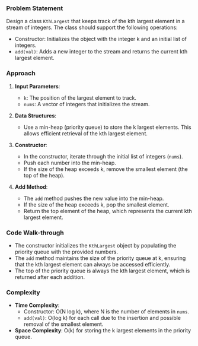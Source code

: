 ### Problem Statement
Design a class `KthLargest` that keeps track of the kth largest element in a stream of integers. The class should support the following operations:
- Constructor: Initializes the object with the integer k and an initial list of integers.
- `add(val)`: Adds a new integer to the stream and returns the current kth largest element.

### Approach
1. **Input Parameters**:
   - `k`: The position of the largest element to track.
   - `nums`: A vector of integers that initializes the stream.

2. **Data Structures**:
   - Use a min-heap (priority queue) to store the k largest elements. This allows efficient retrieval of the kth largest element.

3. **Constructor**:
   - In the constructor, iterate through the initial list of integers (`nums`).
   - Push each number into the min-heap.
   - If the size of the heap exceeds k, remove the smallest element (the top of the heap).

4. **Add Method**:
   - The `add` method pushes the new value into the min-heap.
   - If the size of the heap exceeds k, pop the smallest element.
   - Return the top element of the heap, which represents the current kth largest element.

### Code Walk-through
- The constructor initializes the `KthLargest` object by populating the priority queue with the provided numbers.
- The `add` method maintains the size of the priority queue at k, ensuring that the kth largest element can always be accessed efficiently.
- The top of the priority queue is always the kth largest element, which is returned after each addition.

### Complexity
- **Time Complexity**: 
  - Constructor: O(N log k), where N is the number of elements in `nums`.
  - `add(val)`: O(log k) for each call due to the insertion and possible removal of the smallest element.
- **Space Complexity**: O(k) for storing the k largest elements in the priority queue.
